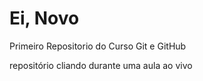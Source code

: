 # Ei, Novo
 Primeiro Repositorio do Curso Git e GitHub
 

repositório cliando durante uma aula ao vivo